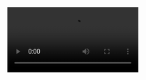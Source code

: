 <html>
<body>

<video src="公园阿伯.MOV" controls="controls">
your browser does not support the video tag
</video>

</body>
</html>

